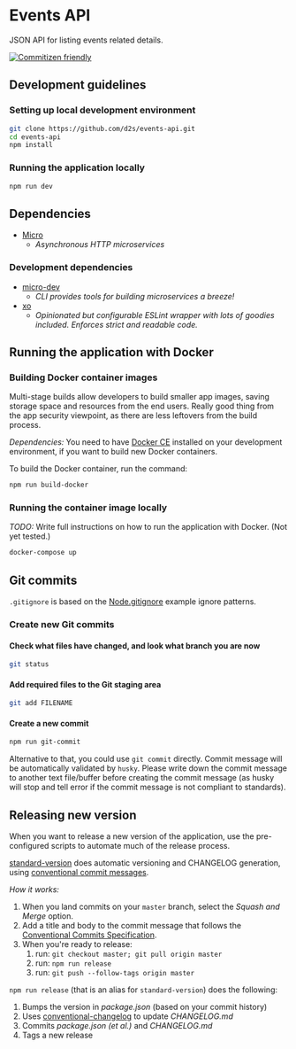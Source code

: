 # Events API

JSON API for listing events related details.

[![Commitizen friendly](https://img.shields.io/badge/commitizen-friendly-brightgreen.svg)](https://github.com/commitizen/cz-cli)

## Development guidelines

### Setting up local development environment

```sh
git clone https://github.com/d2s/events-api.git
cd events-api
npm install
```

### Running the application locally

```sh
npm run dev
```

## Dependencies

- [Micro](https://www.npmjs.com/package/micro)
  - _Asynchronous HTTP microservices_

### Development dependencies

- [micro-dev](https://www.npmjs.com/package/micro-dev)
  - _CLI provides tools for building microservices a breeze!_
- [xo](https://www.npmjs.com/package/xo)
  - _Opinionated but configurable ESLint wrapper with lots of goodies included. Enforces strict and readable code._

## Running the application with Docker

### Building Docker container images

Multi-stage builds allow developers to build smaller app images, saving storage space and resources from the end users. Really good thing from the app security viewpoint, as there are less leftovers from the build process.

_Dependencies:_ You need to have [Docker CE](https://docs.docker.com/install/) installed on your development environment, if you want to build new Docker containers.

To build the Docker container, run the command:

```sh
npm run build-docker
```

### Running the container image locally

_TODO:_ Write full instructions on how to run the application with Docker. (Not yet tested.)

```sh
docker-compose up
```

## Git commits

`.gitignore` is based on the [Node.gitignore](https://github.com/github/gitignore/blob/master/Node.gitignore) example ignore patterns.

### Create new Git commits

#### Check what files have changed, and look what branch you are now

```sh
git status
```

#### Add required files to the Git staging area

```sh
git add FILENAME
```

#### Create a new commit

```sh
npm run git-commit
```

Alternative to that, you could use `git commit` directly.
Commit message will be automatically validated by `husky`.
Please write down the commit message to another text file/buffer
before creating the commit message (as husky will stop and tell error
if the commit message is not compliant to standards).

## Releasing new version

When you want to release a new version of the application, use the pre-configured scripts to automate much of the release process.

[standard-version](https://github.com/conventional-changelog/standard-version#standard-version) does automatic versioning and CHANGELOG generation, using
[conventional commit messages](https://conventionalcommits.org).

_How it works:_

1. When you land commits on your `master` branch, select the _Squash and Merge_ option.
2. Add a title and body to the commit message that follows the [Conventional Commits Specification](https://conventionalcommits.org).
3. When you're ready to release:
   1. run: `git checkout master; git pull origin master`
   2. run: `npm run release`
   3. run: `git push --follow-tags origin master`

`npm run release` (that is an alias for `standard-version`) does the following:

1. Bumps the version in _package.json_ (based on your commit history)
2. Uses [conventional-changelog](https://github.com/conventional-changelog/conventional-changelog) to update _CHANGELOG.md_
3. Commits _package.json (et al.)_ and _CHANGELOG.md_
4. Tags a new release
